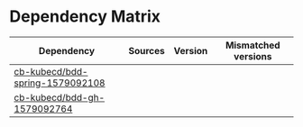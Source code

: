 # Dependency Matrix

Dependency | Sources | Version | Mismatched versions
---------- | ------- | ------- | -------------------
[cb-kubecd/bdd-spring-1579092108](https://github.com/cb-kubecd/bdd-spring-1579092108.git) |  | []() | 
[cb-kubecd/bdd-gh-1579092764](https://github.com/cb-kubecd/bdd-gh-1579092764.git) |  | []() | 
